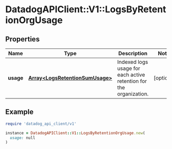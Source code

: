 # DatadogAPIClient::V1::LogsByRetentionOrgUsage

## Properties

| Name | Type | Description | Notes |
| ---- | ---- | ----------- | ----- |
| **usage** | [**Array&lt;LogsRetentionSumUsage&gt;**](LogsRetentionSumUsage.md) | Indexed logs usage for each active retention for the organization. | [optional] |

## Example

```ruby
require 'datadog_api_client/v1'

instance = DatadogAPIClient::V1::LogsByRetentionOrgUsage.new(
  usage: null
)
```

